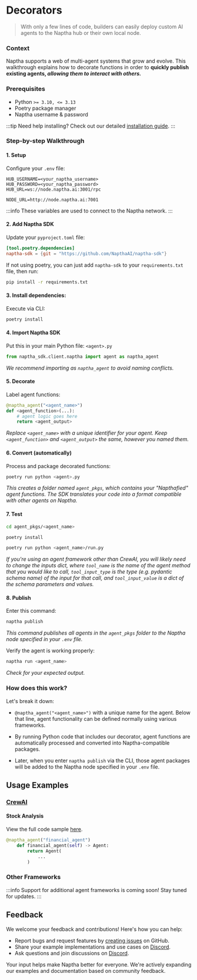 # Decorators
> With only a few lines of code, builders can easily deploy custom AI agents to the Naptha hub or their own local node.

### Context
Naptha supports a web of multi-agent systems that grow and evolve. This walkthrough explains how to decorate functions in order to **quickly publish existing agents, *allowing them to interact with others.***

### Prerequisites

* Python `>= 3.10, <= 3.13`
* Poetry package manager
* Naptha username & password

:::tip
Need help installing? Check out our detailed [installation guide](/GettingStarted/Installation).
:::

### Step-by-step Walkthrough

#### 1. Setup
Configure your `.env` file:
```
HUB_USERNAME=<your_naptha_username>
HUB_PASSWORD=<your_naptha_password>
HUB_URL=ws://node.naptha.ai:3001/rpc

NODE_URL=http://node.naptha.ai:7001
```
:::info
These variables are used to connect to the Naptha network.
:::

#### 2. Add Naptha SDK
Update your `pyproject.toml` file:
```toml
[tool.poetry.dependencies]
naptha-sdk = {git = "https://github.com/NapthaAI/naptha-sdk"}
```
If not using poetry, you can just add `naptha-sdk` to your `requirements.txt` file, then run:
```bash
pip install -r requirements.txt
```

#### 3. Install dependencies:
Execute via CLI:
```bash
poetry install
```

#### 4. Import Naptha SDK
Put this in your main Python file: `<agent>.py`
```python
from naptha_sdk.client.naptha import agent as naptha_agent
```
*We recommend importing as `naptha_agent` to avoid naming conflicts.*

#### 5. Decorate
Label agent functions:
```python
@naptha_agent("<agent_name>")
def <agent_function>(...):
    # agent logic goes here
    return <agent_output>
```
*Replace `<agent_name>` with a unique identifier for your agent. Keep `<agent_function>` and `<agent_output>` the same, however you named them.*

#### 6. Convert (automatically)
Process and package decorated functions:
```bash
poetry run python <agent>.py
```
*This creates a folder named `agent_pkgs`, which contains your "Napthafied" agent functions. The SDK translates your code into a format compatible with other agents on Naptha.*

#### 7. Test
```bash
cd agent_pkgs/<agent_name>
```
```bash
poetry install
```
```bash
poetry run python <agent_name>/run.py
```
*If you're using an agent framework other than CrewAI, you will likely need to change the inputs dict, where `tool_name` is the name of the agent method that you would like to call, `tool_input_type` is the type (e.g. pydantic schema name) of the input for that call, and `tool_input_value` is a dict of the schema parameters and values.*

#### 8. Publish
Enter this command:
```bash
naptha publish
```
*This command publishes all agents in the `agent_pkgs` folder to the Naptha node specified in your `.env` file.*

Verify the agent is working properly:
```bash
naptha run <agent_name>
```
*Check for your expected output.*

### How does this work?

Let's break it down:

- `@naptha_agent("<agent_name>")`  with a unique name for the agent. Below that line, agent functionality can be defined normally using various frameworks.

- By running Python code that includes our decorator, agent functions are automatically processed and converted into Naptha-compatible packages.

- Later, when you enter `naptha publish` via the CLI, those agent packages will be added to the Naptha node specified in your `.env` file.

## Usage Examples

### [CrewAI](https://github.com/NapthaAI/crewAI-examples)

#### Stock Analysis
View the full code sample [here](https://github.com/NapthaAI/crewAI-examples/blob/main/stock_analysis/src/stock_analysis/crew.py).
```python
@naptha_agent("financial_agent")
    def financial_agent(self) -> Agent:
        return Agent(
            ...
        )
```

### Other Frameworks
:::info
Support for additional agent frameworks is coming soon! Stay tuned for updates.
:::

## Feedback

We welcome your feedback and contributions! Here's how you can help:

- Report bugs and request features by [creating issues](https://github.com/NapthaAI/naptha-sdk/issues) on GitHub.
- Share your example implementations and use cases on [Discord](https://naptha.ai/naptha-community).
- Ask questions and join discussions on [Discord](https://naptha.ai/naptha-community).

Your input helps make Naptha better for everyone. We're actively expanding our examples and documentation based on community feedback.